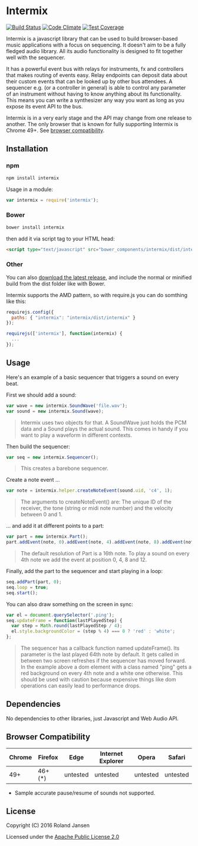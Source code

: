 # Intermix

[![Build Status](https://travis-ci.org/RolandJansen/intermix.js.svg?branch=master)](https://travis-ci.org/RolandJansen/intermix.js)
[![Code Climate](https://codeclimate.com/github/RolandJansen/intermix.js/badges/gpa.svg)](https://codeclimate.com/github/RolandJansen/intermix.js)
[![Test Coverage](https://codeclimate.com/github/RolandJansen/intermix.js/badges/coverage.svg)](https://codeclimate.com/github/RolandJansen/intermix.js/coverage)

Intermix is a javascript library that can be used to build browser-based music applications with a focus on sequencing. It doesn't aim to be a fully fledged audio library. All its audio functionality is designed to fit together well with the sequencer.

It has a powerful event bus with relays for instruments, fx and controllers that makes routing of events easy. Relay endpoints can deposit data about their custom events that can be looked up by other bus attendees. A sequencer e.g. (or a controller in general) is able to control any parameter of an instrument without having to know anything about its functionality. This means you can write a synthesizer any way you want as long as you expose its event API to the bus.

Intermix is in a very early stage and the API may change from one release to another. The only browser that is known for fully supporting Intermix is Chrome 49+. See [browser compatibility](#browser-compatibility).

## Installation
### npm

```sh
npm install intermix
```

Usage in a module:

```javascript
var intermix = require('intermix');
```

### Bower

```sh
bower install intermix
```

then add it via script tag to your HTML head:

```html
<script type="text/javascript" src="bower_components/intermix/dist/intermix.js"></script>
```

### Other
You can also [download the latest release](https://github.com/RolandJansen/intermix.js/releases), and include the normal
 or minified build from the dist folder like with Bower.

Intermix supports the AMD pattern, so with require.js you can do somthing like this:

```javascript
requirejs.config({
  paths: { "intermix": "intermix/dist/intermix" }
});

requirejs(['intermix'], function(intermix) {
  ...
});
```

## Usage

Here's an example of a basic sequencer that triggers a sound on every beat.

First we should add a sound:

```javascript
var wave = new intermix.SoundWave('file.wav');
var sound = new intermix.Sound(wave);
```

> Intermix uses two objects for that. A SoundWave just holds the PCM data and a Sound plays the actual sound. This comes in handy if you want to play a waveform in different contexts.

Then build the sequencer:

```javascript
var seq = new intermix.Sequencer();
```

>This creates a barebone sequencer.

Create a note event ...

```javascript
var note = intermix.helper.createNoteEvent(sound.uid, 'c4', 1);
```

> The arguments to createNoteEvent() are: The unique ID of the receiver,
the tone (string or midi note number) and the velocity between 0 and 1.

... and add it at different points to a part:

```javascript
var part = new intermix.Part();
part.addEvent(note, 0).addEvent(note, 4).addEvent(note, 8).addEvent(note, 12);
```

> The default resolution of Part is a 16th note. To play a sound on every
4th note we add the event at position 0, 4, 8 and 12.

Finally, add the part to the sequencer and start playing in a loop:

```javascript
seq.addPart(part, 0);
seq.loop = true;
seq.start();
```

You can also draw something on the screen in sync:

```javascript
var el = document.querySelector('.ping');
seq.updateFrame = function(lastPlayedStep) {
  var step = Math.round(lastPlayedStep / 4);
  el.style.backgroundColor = (step % 4) === 0 ? 'red' : 'white';
};
```

> The sequencer has a callback function named updateFrame(). Its parameter is the last played 64th note by default. It gets called in between two screen refreshes if the sequencer has moved forward. In the example above a dom element with a class named "ping" gets a red background on every 4th note and a white one otherwise. This should be used with caution because expensive things like dom operations can easily lead to performance drops.

## Dependencies
No dependencies to other libraries, just Javascript and Web Audio API.

## Browser Compatibility
| Chrome | Firefox | Edge     | Internet Explorer | Opera    | Safari   |
|--------|---------|----------|-------------------|----------|----------|
| 49+    | 46+ (*) | untested | untested          | untested | untested |

* Sample accurate pause/resume of sounds not supported.

## License
Copyright (C) 2016 Roland Jansen

Licensed under the [Apache Public License 2.0](http://www.apache.org/licenses/LICENSE-2.0)
